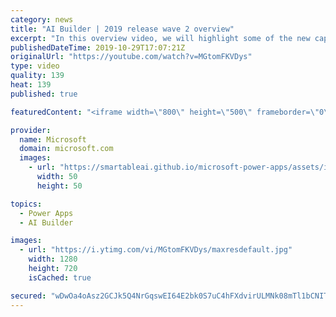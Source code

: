 ```yaml
---
category: news
title: "AI Builder | 2019 release wave 2 overview"
excerpt: "In this overview video, we will highlight some of the new capabilities included in the latest update to AI Builder within Power Apps that will help you plan and prepare for the upcoming updates with confidence.     Here are the capabilities covered:  • Building AI models  • Managing and sharing AI models"
publishedDateTime: 2019-10-29T17:07:21Z
originalUrl: "https://youtube.com/watch?v=MGtomFKVDys"
type: video
quality: 139
heat: 139
published: true

featuredContent: "<iframe width=\"800\" height=\"500\" frameborder=\"0\" src=\"https://www.youtube.com/embed/MGtomFKVDys\" allow=\"accelerometer; autoplay; encrypted-media; gyroscope; picture-in-picture\" allowfullscreen></iframe>"

provider:
  name: Microsoft
  domain: microsoft.com
  images:
    - url: "https://smartableai.github.io/microsoft-power-apps/assets/images/organizations/microsoft.com-50x50.jpg"
      width: 50
      height: 50

topics:
  - Power Apps
  - AI Builder

images:
  - url: "https://i.ytimg.com/vi/MGtomFKVDys/maxresdefault.jpg"
    width: 1280
    height: 720
    isCached: true

secured: "wDwOa4oAsz2GCJk5Q4NrGqswEI64E2bk0S7uC4hFXdvirULMNk08mTl1bCNITHJiV0ffDUahyWdHI2D+WNvqDibw4CWwWfDEGvw3Zx6J89Ujm9Wt9plr352MdAPyXA6G+u740S059MjCsiNhd7HY0htsrUFnfAepxzWcKVbv1hTo2Cpv/aAfZ46e7CNz0MACbjgXUW0dhcoSe3Hxb7VQUxgZKzuRDRMfMaQBEd8WphpJncehfDN6Enul2C5s0rWpnGKztpbU0qFOLDglXdR2bKUUtqIg+y3fzCz5jwtU9tkzTxIg6t4PkA3c2e6tiaz8yyMgG9gTNw4KRJs2rKbU1/VSSOrSLdkk2afk1at41Qq8aWjKPa44bnJ1ao+ui6pkl1lMx9TX/6jFboRYTgRP0IzQAtbOXeALzQbqwn+k1q97Z1Iiu9fi48VHMXBHh0TU;BBysA8pTqhArbTxKJjqW/Q=="
---
```



